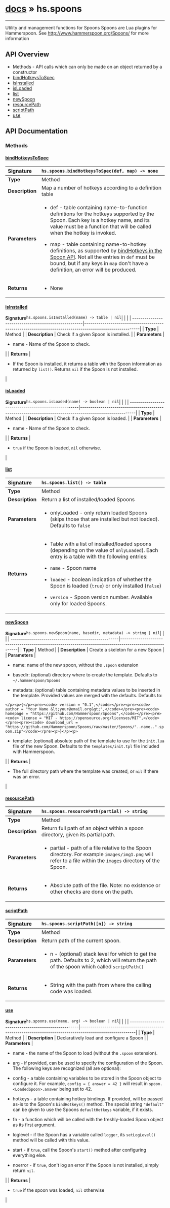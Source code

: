 # [docs](index.md) » hs.spoons
---

Utility and management functions for Spoons
Spoons are Lua plugins for Hammerspoon.
See http://www.hammerspoon.org/Spoons/ for more information

## API Overview
* Methods - API calls which can only be made on an object returned by a constructor
 * [bindHotkeysToSpec](#bindhotkeystospec)
 * [isInstalled](#isinstalled)
 * [isLoaded](#isloaded)
 * [list](#list)
 * [newSpoon](#newspoon)
 * [resourcePath](#resourcepath)
 * [scriptPath](#scriptpath)
 * [use](#use)

## API Documentation

### Methods

#### [bindHotkeysToSpec](#bindhotkeystospec)
| <span style="float: left;">**Signature**</span> | <span style="float: left;">`hs.spoons.bindHotkeysToSpec(def, map) -> none` </span>                                                          |
| -----------------------------------------------------|---------------------------------------------------------------------------------------------------------|
| **Type**                                             | Method                                                                                         |
| **Description**                                      | Map a number of hotkeys according to a definition table                                                                                         |
| **Parameters**                                       | <ul><li>def - table containing name-to-function definitions for the hotkeys supported by the Spoon. Each key is a hotkey name, and its value must be a function that will be called when the hotkey is invoked.</li></ul><ul><li>map - table containing name-to-hotkey definitions, as supported by <a href="https://github.com/Hammerspoon/hammerspoon/blob/master/SPOONS.md#hotkeys">bindHotkeys in the Spoon API</a>. Not all the entries in <code>def</code> must be bound, but if any keys in <code>map</code> don't have a definition, an error will be produced.</li></ul>   |
| **Returns**                                          | <ul><li>None</li></ul>            |

#### [isInstalled](#isinstalled)
| <span style="float: left;">**Signature**</span> | <span style="float: left;">`hs.spoons.isInstalled(name) -> table | nil` </span>                                                          |
| -----------------------------------------------------|---------------------------------------------------------------------------------------------------------|
| **Type**                                             | Method                                                                                         |
| **Description**                                      | Check if a given Spoon is installed.                                                                                         |
| **Parameters**                                       | <ul><li>name - Name of the Spoon to check.</li></ul>   |
| **Returns**                                          | <ul><li>If the Spoon is installed, it returns a table with the Spoon information as returned by <code>list()</code>. Returns <code>nil</code> if the Spoon is not installed.</li></ul>            |

#### [isLoaded](#isloaded)
| <span style="float: left;">**Signature**</span> | <span style="float: left;">`hs.spoons.isLoaded(name) -> boolean | nil` </span>                                                          |
| -----------------------------------------------------|---------------------------------------------------------------------------------------------------------|
| **Type**                                             | Method                                                                                         |
| **Description**                                      | Check if a given Spoon is loaded.                                                                                         |
| **Parameters**                                       | <ul><li>name - Name of the Spoon to check.</li></ul>   |
| **Returns**                                          | <ul><li><code>true</code> if the Spoon is loaded, <code>nil</code> otherwise.</li></ul>            |

#### [list](#list)
| <span style="float: left;">**Signature**</span> | <span style="float: left;">`hs.spoons.list() -> table` </span>                                                          |
| -----------------------------------------------------|---------------------------------------------------------------------------------------------------------|
| **Type**                                             | Method                                                                                         |
| **Description**                                      | Return a list of installed/loaded Spoons                                                                                         |
| **Parameters**                                       | <ul><li>onlyLoaded - only return loaded Spoons (skips those that are installed but not loaded). Defaults to <code>false</code></li></ul>   |
| **Returns**                                          | <ul><li>Table with a list of installed/loaded spoons (depending on the value of <code>onlyLoaded</code>). Each entry is a table with the following entries:</li></ul><ul><li><code>name</code> - Spoon name</li></ul><ul><li><code>loaded</code> - boolean indication of whether the Spoon is loaded (<code>true</code>) or only installed (<code>false</code>)</li></ul><ul><li><code>version</code> - Spoon version number. Available only for loaded Spoons.</li></ul>            |

#### [newSpoon](#newspoon)
| <span style="float: left;">**Signature**</span> | <span style="float: left;">`hs.spoons.newSpoon(name, basedir, metadata) -> string | nil` </span>                                                          |
| -----------------------------------------------------|---------------------------------------------------------------------------------------------------------|
| **Type**                                             | Method                                                                                         |
| **Description**                                      | Create a skeleton for a new Spoon                                                                                         |
| **Parameters**                                       | <ul><li>name: name of the new spoon, without the <code>.spoon</code> extension</li></ul><ul><li>basedir: (optional) directory where to create the template. Defaults to <code>~/.hammerspoon/Spoons</code></li></ul><ul><li>metadata: (optional) table containing metadata values to be inserted in the template. Provided values are merged with the defaults. Defaults to:</li></ul><p>```</p><p>{</p><pre><code> version = "0.1",</code></pre><pre><code> author = "Your Name &lt;your@email.org&gt;",</code></pre><pre><code> homepage = "https://github.com/Hammerspoon/Spoons",</code></pre><pre><code> license = "MIT - https://opensource.org/licenses/MIT",</code></pre><pre><code> download_url = "https://github.com/Hammerspoon/Spoons/raw/master/Spoons/"..name..".spoon.zip"</code></pre><p>}</p><p>```</p><ul><li>template: (optional) absolute path of the template to use for the <code>init.lua</code> file of the new Spoon. Defaults to the <code>templates/init.tpl</code> file included with Hammerspoon.</li></ul>   |
| **Returns**                                          | <ul><li>The full directory path where the template was created, or <code>nil</code> if there was an error.</li></ul>            |

#### [resourcePath](#resourcepath)
| <span style="float: left;">**Signature**</span> | <span style="float: left;">`hs.spoons.resourcePath(partial) -> string` </span>                                                          |
| -----------------------------------------------------|---------------------------------------------------------------------------------------------------------|
| **Type**                                             | Method                                                                                         |
| **Description**                                      | Return full path of an object within a spoon directory, given its partial path.                                                                                         |
| **Parameters**                                       | <ul><li>partial - path of a file relative to the Spoon directory. For example <code>images/img1.png</code> will refer to a file within the <code>images</code> directory of the Spoon.</li></ul>   |
| **Returns**                                          | <ul><li>Absolute path of the file. Note: no existence or other checks are done on the path.</li></ul>            |

#### [scriptPath](#scriptpath)
| <span style="float: left;">**Signature**</span> | <span style="float: left;">`hs.spoons.scriptPath([n]) -> string` </span>                                                          |
| -----------------------------------------------------|---------------------------------------------------------------------------------------------------------|
| **Type**                                             | Method                                                                                         |
| **Description**                                      | Return path of the current spoon.                                                                                         |
| **Parameters**                                       | <ul><li>n - (optional) stack level for which to get the path. Defaults to 2, which will return the path of the spoon which called <code>scriptPath()</code></li></ul>   |
| **Returns**                                          | <ul><li>String with the path from where the calling code was loaded.</li></ul>            |

#### [use](#use)
| <span style="float: left;">**Signature**</span> | <span style="float: left;">`hs.spoons.use(name, arg) -> boolean | nil` </span>                                                          |
| -----------------------------------------------------|---------------------------------------------------------------------------------------------------------|
| **Type**                                             | Method                                                                                         |
| **Description**                                      | Declaratively load and configure a Spoon                                                                                         |
| **Parameters**                                       | <ul><li>name - the name of the Spoon to load (without the <code>.spoon</code> extension).</li></ul><ul><li>arg - if provided, can be used to specify the configuration of the Spoon. The following keys are recognized (all are optional):</li></ul><ul><li>config - a table containing variables to be stored in the Spoon object to configure it. For example, <code>config = { answer = 42 }</code> will result in <code>spoon.&lt;LoadedSpoon&gt;.answer</code> being set to 42.</li></ul><ul><li>hotkeys - a table containing hotkey bindings. If provided, will be passed as-is to the Spoon's <code>bindHotkeys()</code> method. The special string <code>"default"</code> can be given to use the Spoons <code>defaultHotkeys</code> variable, if it exists.</li></ul><ul><li>fn - a function which will be called with the freshly-loaded Spoon object as its first argument.</li></ul><ul><li>loglevel - if the Spoon has a variable called <code>logger</code>, its <code>setLogLevel()</code> method will be called with this value.</li></ul><ul><li>start - if <code>true</code>, call the Spoon's <code>start()</code> method after configuring everything else.</li></ul><ul><li>noerror - if <code>true</code>, don't log an error if the Spoon is not installed, simply return <code>nil</code>.</li></ul>   |
| **Returns**                                          | <ul><li><code>true</code> if the spoon was loaded, <code>nil</code> otherwise</li></ul>            |

